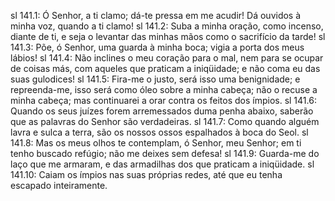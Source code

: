 sl 141.1: Ó Senhor, a ti clamo; dá-te pressa em me acudir! Dá ouvidos à minha voz, quando a ti clamo!
sl 141.2: Suba a minha oração, como incenso, diante de ti, e seja o levantar das minhas mãos como o sacrifício da tarde!
sl 141.3: Põe, ó Senhor, uma guarda à minha boca; vigia a porta dos meus lábios!
sl 141.4: Não inclines o meu coração para o mal, nem para se ocupar de coisas más, com aqueles que praticam a iniqüidade; e não coma eu das suas gulodices!
sl 141.5: Fira-me o justo, será isso uma benignidade; e repreenda-me, isso será como óleo sobre a minha cabeça; não o recuse a minha cabeça; mas continuarei a orar contra os feitos dos ímpios.
sl 141.6: Quando os seus juízes forem arremessados duma penha abaixo, saberão que as palavras do Senhor são verdadeiras.
sl 141.7: Como quando alguém lavra e sulca a terra, são os nossos ossos espalhados à boca do Seol.
sl 141.8: Mas os meus olhos te contemplam, ó Senhor, meu Senhor; em ti tenho buscado refúgio; não me deixes sem defesa!
sl 141.9: Guarda-me do laço que me armaram, e das armadilhas dos que praticam a iniqüidade.
sl 141.10: Caiam os ímpios nas suas próprias redes, até que eu tenha escapado inteiramente.
